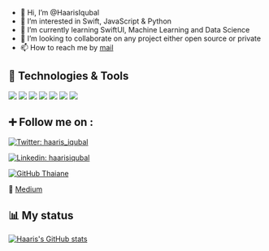 - 👋 Hi, I’m @HaarisIqubal
- 👀 I’m interested in Swift, JavaScript & Python
- 🌱 I’m currently learning SwiftUI, Machine Learning and Data Science
- 💞️ I’m looking to collaborate on any project either open source or private
- 📫 How to reach me by [mail](mailto:mdhaarisiqubal@icloud.com)

## 🔧 Technologies & Tools

![](https://img.shields.io/badge/OS-Linux-informational?style=flat&logo=linux&logoColor=white&color=6aa6f8)
![](https://img.shields.io/badge/Editor-VS_Code-informational?style=flat&logo=visual-studio-code&logoColor=white&color=6aa6f8)
![](https://img.shields.io/badge/Code-Python-informational?style=flat&logo=python&logoColor=white&color=6aa6f8)
![](https://img.shields.io/badge/Code-JavaScript-informational?style=flat&logo=javascript&logoColor=white&color=6aa6f8)
![](https://img.shields.io/badge/Code-Golang-informational?style=flat&logo=go&logoColor=white&color=6aa6f8)
![](https://img.shields.io/badge/Code-React-informational?style=flat&logo=react&logoColor=white&color=6aa6f8)
![](https://img.shields.io/badge/Shell-Bash-informational?style=flat&logo=gnu-bash&logoColor=white&color=6aa6f8)

## ➕ Follow me on :

[![Twitter: haaris_iqubal](https://img.shields.io/twitter/follow/haaris_iqubal?style=social)](https://twitter.com/haaris_iqubal)

[![Linkedin: haarisiqubal](https://img.shields.io/badge/-haarisiqubal-blue?style=flat-square&logo=Linkedin&logoColor=white&link=https://www.linkedin.com/in/haarisiqubal/)](https://www.linkedin.com/in/haarisiqubal/)

[![GitHub Thaiane](https://img.shields.io/github/followers/HaarisIqubal?label=follow&style=social)](https://github.com/HaarisIqubal)

📝 [Medium](https://medium.com/@haaris_iqubal)

## 📊 My status

[![Haaris's GitHub stats](https://github-readme-stats.vercel.app/api?username=HaarisIqubal)](https://github.com/HaarisIqubal)

<!---
HaarisIqubal/HaarisIqubal is a ✨ special ✨ repository because its `README.md` (this file) appears on your GitHub profile.
You can click the Preview link to take a look at your changes.
--->
